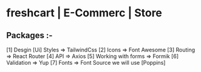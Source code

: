# freshcart | E-Commerc | Store



## Packages :-
[1] Desgin [Ui] Styles => TailwindCss
[2] Icons              => Font Awesome
[3] Routing            => React Router
[4] API                => Axios
[5] Working with forms => Formik
[6] Validation         => Yup
[7] Fonts              => Font Source we will use [Poppins]